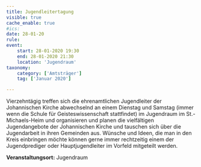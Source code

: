 ```yaml
---
title: Jugendleitertagung
visible: true
cache_enable: true
#ics: 
date: 28-01-20
rule: 
event:
	start: 28-01-2020 19:30
	end: 28-01-2020 21:30
	location: 'Jugendraum'
taxonomy:
	category: ['Amtsträger']
	tag: ['Januar 2020']

---
```

Vierzehntägig treffen sich die ehrenamtlichen Jugendleiter der Johannischen Kirche abwechselnd an einem Dienstag und Samstag (immer wenn die Schule für Geisteswissenschaft stattfindet) im Jugendraum im St.-Michaels-Heim und organisieren und planen die vielfältigen Jugendangebote der Johannischen Kirche und tauschen sich über die Jugendarbeit in ihren Gemeinden aus. Wünsche und Ideen, die man in den Kreis einbringen möchte können gerne immer rechtzeitig einem der Jugendprediger oder Hauptjugendleiter im Vorfeld mitgeteilt werden.



**Veranstaltungsort:** Jugendraum

